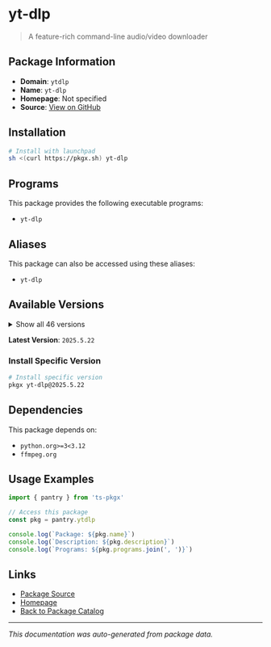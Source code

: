 # yt-dlp

> A feature-rich command-line audio/video downloader

## Package Information

- **Domain**: `ytdlp`
- **Name**: `yt-dlp`
- **Homepage**: Not specified
- **Source**: [View on GitHub](https://github.com/pkgxdev/pantry/tree/main/projects/yt-dlp.org/package.yml)

## Installation

```bash
# Install with launchpad
sh <(curl https://pkgx.sh) yt-dlp
```

## Programs

This package provides the following executable programs:

- `yt-dlp`

## Aliases

This package can also be accessed using these aliases:

- `yt-dlp`

## Available Versions

<details>
<summary>Show all 46 versions</summary>

- `2025.5.22`, `2025.4.30`, `2025.3.31`, `2025.3.27`, `2025.3.26`
- `2025.3.25`, `2025.3.21`, `2025.2.19`, `2025.1.26`, `2025.1.15`
- `2025.1.12`, `2024.12.23`, `2024.12.13`, `2024.12.6`, `2024.12.3`
- `2024.11.18`, `2024.11.4`, `2024.10.22`, `2024.10.7`, `2024.9.27`
- `2024.8.6`, `2024.8.1`, `2024.7.25`, `2024.7.16`, `2024.7.9`
- `2024.7.8`, `2024.7.7`, `2024.7.2`, `2024.7.1`, `2024.5.27`
- `2024.5.26`, `2024.4.9`, `2024.3.10`, `2023.12.30`, `2023.11.16`
- `2023.11.14`, `2023.10.13`, `2023.10.7`, `2023.9.24`, `2023.7.6`
- `2023.6.22`, `2023.6.21`, `2023.3.4`, `2023.3.3`, `2023.2.17`
- `2023.1.6`

</details>

**Latest Version**: `2025.5.22`

### Install Specific Version

```bash
# Install specific version
pkgx yt-dlp@2025.5.22
```

## Dependencies

This package depends on:

- `python.org>=3<3.12`
- `ffmpeg.org`

## Usage Examples

```typescript
import { pantry } from 'ts-pkgx'

// Access this package
const pkg = pantry.ytdlp

console.log(`Package: ${pkg.name}`)
console.log(`Description: ${pkg.description}`)
console.log(`Programs: ${pkg.programs.join(', ')}`)
```

## Links

- [Package Source](https://github.com/pkgxdev/pantry/tree/main/projects/yt-dlp.org/package.yml)
- [Homepage](#)
- [Back to Package Catalog](../package-catalog.md)

---

*This documentation was auto-generated from package data.*
